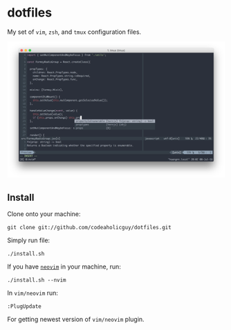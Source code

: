 # dotfiles
My set of `vim`, `zsh`, and `tmux` configuration files.

![Screenshot](screenshot.png)

Install
-------

Clone onto your machine:

    git clone git://github.com/codeaholicguy/dotfiles.git

Simply run file:

    ./install.sh

If you have [`neovim`](https://github.com/neovim/neovim) in your machine, run:

    ./install.sh --nvim

In `vim/neovim` run:

    :PlugUpdate

For getting newest version of `vim/neovim` plugin.
